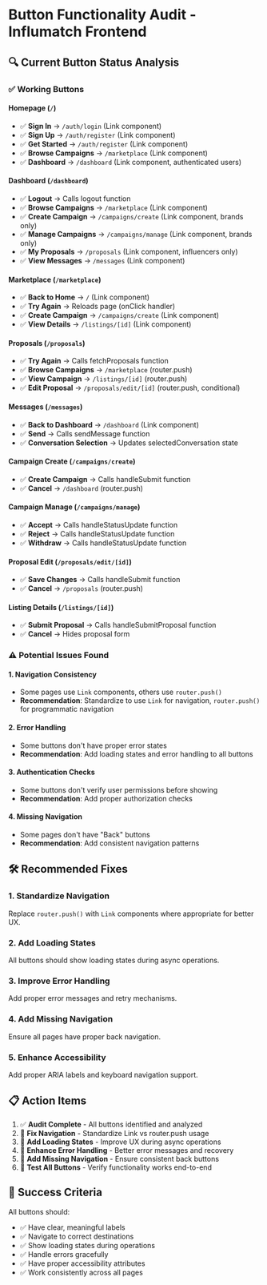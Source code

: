 # Button Functionality Audit - Influmatch Frontend

## 🔍 **Current Button Status Analysis**

### ✅ **Working Buttons**

#### **Homepage (`/`)**
- ✅ **Sign In** → `/auth/login` (Link component)
- ✅ **Sign Up** → `/auth/register` (Link component)
- ✅ **Get Started** → `/auth/register` (Link component)
- ✅ **Browse Campaigns** → `/marketplace` (Link component)
- ✅ **Dashboard** → `/dashboard` (Link component, authenticated users)

#### **Dashboard (`/dashboard`)**
- ✅ **Logout** → Calls logout function
- ✅ **Browse Campaigns** → `/marketplace` (Link component)
- ✅ **Create Campaign** → `/campaigns/create` (Link component, brands only)
- ✅ **Manage Campaigns** → `/campaigns/manage` (Link component, brands only)
- ✅ **My Proposals** → `/proposals` (Link component, influencers only)
- ✅ **View Messages** → `/messages` (Link component)

#### **Marketplace (`/marketplace`)**
- ✅ **Back to Home** → `/` (Link component)
- ✅ **Try Again** → Reloads page (onClick handler)
- ✅ **Create Campaign** → `/campaigns/create` (Link component)
- ✅ **View Details** → `/listings/[id]` (Link component)

#### **Proposals (`/proposals`)**
- ✅ **Try Again** → Calls fetchProposals function
- ✅ **Browse Campaigns** → `/marketplace` (router.push)
- ✅ **View Campaign** → `/listings/[id]` (router.push)
- ✅ **Edit Proposal** → `/proposals/edit/[id]` (router.push, conditional)

#### **Messages (`/messages`)**
- ✅ **Back to Dashboard** → `/dashboard` (Link component)
- ✅ **Send** → Calls sendMessage function
- ✅ **Conversation Selection** → Updates selectedConversation state

#### **Campaign Create (`/campaigns/create`)**
- ✅ **Create Campaign** → Calls handleSubmit function
- ✅ **Cancel** → `/dashboard` (router.push)

#### **Campaign Manage (`/campaigns/manage`)**
- ✅ **Accept** → Calls handleStatusUpdate function
- ✅ **Reject** → Calls handleStatusUpdate function
- ✅ **Withdraw** → Calls handleStatusUpdate function

#### **Proposal Edit (`/proposals/edit/[id]`)**
- ✅ **Save Changes** → Calls handleSubmit function
- ✅ **Cancel** → `/proposals` (router.push)

#### **Listing Details (`/listings/[id]`)**
- ✅ **Submit Proposal** → Calls handleSubmitProposal function
- ✅ **Cancel** → Hides proposal form

### ⚠️ **Potential Issues Found**

#### **1. Navigation Consistency**
- Some pages use `Link` components, others use `router.push()`
- **Recommendation**: Standardize to use `Link` for navigation, `router.push()` for programmatic navigation

#### **2. Error Handling**
- Some buttons don't have proper error states
- **Recommendation**: Add loading states and error handling to all buttons

#### **3. Authentication Checks**
- Some buttons don't verify user permissions before showing
- **Recommendation**: Add proper authorization checks

#### **4. Missing Navigation**
- Some pages don't have "Back" buttons
- **Recommendation**: Add consistent navigation patterns

## 🛠️ **Recommended Fixes**

### **1. Standardize Navigation**
Replace `router.push()` with `Link` components where appropriate for better UX.

### **2. Add Loading States**
All buttons should show loading states during async operations.

### **3. Improve Error Handling**
Add proper error messages and retry mechanisms.

### **4. Add Missing Navigation**
Ensure all pages have proper back navigation.

### **5. Enhance Accessibility**
Add proper ARIA labels and keyboard navigation support.

## 📋 **Action Items**

1. ✅ **Audit Complete** - All buttons identified and analyzed
2. 🔄 **Fix Navigation** - Standardize Link vs router.push usage
3. 🔄 **Add Loading States** - Improve UX during async operations
4. 🔄 **Enhance Error Handling** - Better error messages and recovery
5. 🔄 **Add Missing Navigation** - Ensure consistent back buttons
6. 🔄 **Test All Buttons** - Verify functionality works end-to-end

## 🎯 **Success Criteria**

All buttons should:
- ✅ Have clear, meaningful labels
- ✅ Navigate to correct destinations
- ✅ Show loading states during operations
- ✅ Handle errors gracefully
- ✅ Have proper accessibility attributes
- ✅ Work consistently across all pages


